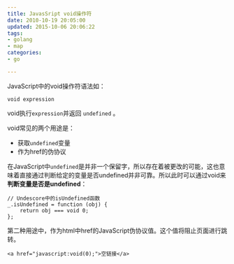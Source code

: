 ```yaml
---
title: JavasSript void操作符
date: 2010-10-19 20:05:00
updated: 2015-10-06 20:06:22
tags: 
- golang
- map
categories: 
- go

---
```

JavaScript中的void操作符语法如：

    void expression

void执行`expression`并返回 `undefined` 。

void常见的两个用途是：

 - 获取`undefined`变量
 - 作为href的伪协议


<!--more-->


在JavaScript中`undefined`是并非一个保留字，所以存在着被更改的可能，这也意味着直接通过判断给定的变量是否undefined并非可靠。所以此时可以通过void来**判断变量是否是undefined**：

    // Undescore中的isUndefined函数
    _.isUndefined = function (obj) {
        return obj === void 0;
    };

第二种用途中，作为html中href的JavaScript伪协议值。这个值将阻止页面进行跳转。

    <a href="javascript:void(0);">空链接</a>
